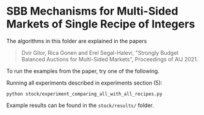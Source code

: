 # SBB Mechanisms for Multi-Sided Markets of Single Recipe of Integers

The algorithms in this folder are explained in the papers

> Dvir Gilor, Rica Gonen and Erel Segal-Halevi,
> "Strongly Budget Balanced Auctions for Multi-Sided Markets",
> Proceedings of AIJ 2021.


To run the examples from the paper, try one of the following.

Running all experiments described in experiments section (5):

    python stock/experiment_comparing_all_with_all_recipes.py
    
Example results can be found in the `stock/results/` folder.

